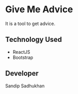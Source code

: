 # Give Me Advice
It is a tool to get advice.

## Technology Used
- ReactJS
- Bootstrap

## Developer
Sandip Sadhukhan